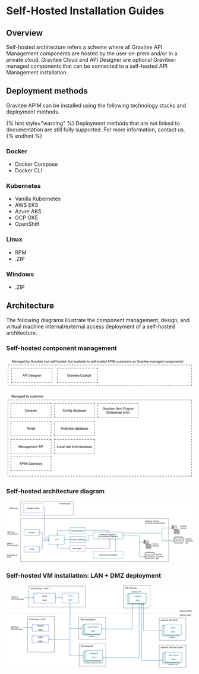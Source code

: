# Self-Hosted Installation Guides

## Overview

Self-hosted architecture refers a scheme where all Gravitee API Management components are hosted by the user on-prem and/or in a private cloud. Gravitee Cloud and API Designer are optional Gravitee-managed components that can be connected to a self-hosted API Management installation.

## Deployment methods

Gravitee APIM can be installed using the following technology stacks and deployment methods.

{% hint style="warning" %}
Deployment methods that are not linked to documentation are still fully supported. For more information, contact us.
{% endhint %}

### Docker

* Docker Compose
* Docker CLI

### Kubernetes

* Vanilla Kubernetes
* AWS EKS
* Azure AKS
* GCP GKE
* OpenShift

### Linux

* RPM
* .ZIP

### Windows

* .ZIP

## Architecture

The following diagrams illustrate the component management, design, and virtual machine internal/external access deployment of a self-hosted architecture.

### Self-hosted component management

<img src="../.gitbook/assets/file.excalidraw (21).svg" alt="" class="gitbook-drawing">

### Self-hosted architecture diagram

<img src="../.gitbook/assets/file.excalidraw (20).svg" alt="Self-hosted architecture" class="gitbook-drawing">

### Self-hosted VM installation: LAN + DMZ deployment

<img src="../.gitbook/assets/file.excalidraw (19).svg" alt="Self-hosted architecture LAN + DMZ" class="gitbook-drawing">

